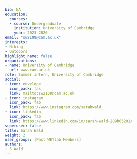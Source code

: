 ```yaml
--- 
bio: NA
education:
  courses:
  - course: Undergraduate
    institution: University of Cambridge
    year: 2023-2026
email: "sw2108@cam.ac.uk"
interests:
- Hiking
- Outdoors
highlight_name: false
organizations:
- name: University of Cambridge
  url: www.cam.ac.uk
role: Summer intern, University of Cambridge
social:
- icon: envelope
  icon_pack: fas
  link: mailto:sw2108@cam.ac.uk
- icon: instagram
  icon_pack: fab
  link: https://www.instagram.com/sarahwald_
- icon: linkedin
  icon_pack: fab
  link: https://www.linkedin.com/in/sarah-wald-289b63201/
superuser: false
title: Sarah Wald
weight: 2
user_groups: [Past WETlab Members]
authors:
- S_Wald
---
```










